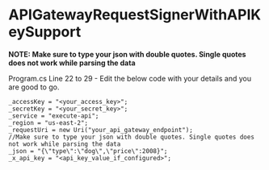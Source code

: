# APIGatewayRequestSignerWithAPIKeySupport

**NOTE: Make sure to type your json with double quotes. Single quotes does not work while parsing the data**

Program.cs Line 22 to 29 - Edit the below code with your details and you are good to go.
```
_accessKey = "<your_access_key>";
_secretKey = "<your_secret_key>";
_service = "execute-api";
_region = "us-east-2";
_requestUri = new Uri("your_api_gateway_endpoint");
//Make sure to type your json with double quotes. Single quotes does not work while parsing the data
_json = "{\"type\":\"dog\",\"price\":2008}";
_x_api_key = "<api_key_value_if_configured>";
```
